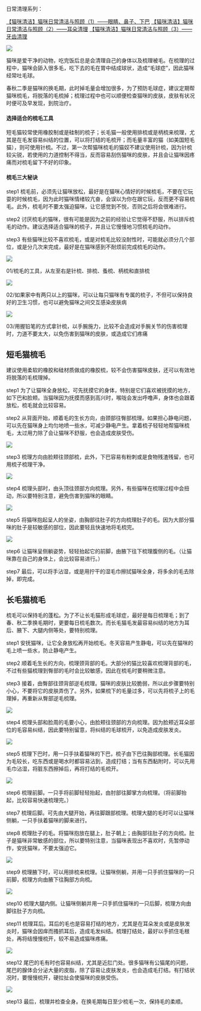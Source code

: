日常清理系列：

[【猫咪清洁】猫咪日常清洁与照顾（1）——眼睛、鼻子、下巴](https://mp.weixin.qq.com/s?__biz=MzUyNTEwNDg4OQ==&mid=2247484872&idx=1&sn=7f549064998764eb6d38e96c9299c076&chksm=fa22665ecd55ef48a5c85f134326814168bba6b85cb08a5d201e7631cfe6820f19651b578474&scene=21#wechat_redirect)
[【猫咪清洁】猫咪日常清洁与照顾（2）——耳朵清理](http://mp.weixin.qq.com/s?__biz=MzUyNTEwNDg4OQ==&mid=2247484887&idx=1&sn=93f7d38094bdb7dd317093fd2bfcda6e&chksm=fa226641cd55ef572edf526ae8c14d58f4f2264cccd1a0ad6d19ac69eca6ff86aa6ab3b2b18d&scene=21#wechat_redirect)
[【猫咪清洁】猫咪日常清洁与照顾（3）——牙齿清理](http://mp.weixin.qq.com/s?__biz=MzUyNTEwNDg4OQ==&mid=2247484906&idx=1&sn=81cfd82dce918ffb91c2ed169dac8c09&chksm=fa22667ccd55ef6af5917e463b59862d2373857cecbbd3aa20280984f43c520605f00a5c362e&scene=21#wechat_redirect)


![](https://mmbiz.qpic.cn/mmbiz_jpg/mLA9xDdPFPU15vChujv1O2DcGHAqnraRRr9REYLIvAREh2FrrlHp4hQAxJzsmQBiaY6LU0gGx1Mj2hUh824zmpQ/640?wx_fmt=jpeg&tp=webp&wxfrom=5&wx_lazy=1&wx_co=1)


猫咪是爱干净的动物，吃完饭后总是会清理自己的身体以及梳理被毛。在梳理的过程中，猫咪会舔入很多毛，吃下去的毛在胃中结成球状，造成“毛球症”，因此猫咪经常吐毛球。



春秋二季是猫咪的换毛期，此时掉毛量会增加很多，为了预防毛球症，建议定期帮猫咪梳毛，将脱落的毛梳掉；梳理过程中也可以顺便检查猫咪的皮肤，皮肤有状况时便可及早发现，到院治疗。



#### 选择适合的梳毛工具 



短毛猫较常使用橡胶制或是硅制的梳子；长毛猫一般使用排梳或是柄梳来梳理，尤其是在毛发容易纠结的位置，可以将打结的毛梳开；而毛量丰富的猫（如美国短毛猫），则可使用针梳。不过，第一次帮猫咪梳毛的猫奴不建议使用针梳，因为针梳较尖锐，若使用的力道控制不得当，反而容易刮伤猫咪的皮肤，并且会让猫咪因疼痛而对梳毛留下不好的印象。



#### 梳毛三大秘诀



step1 梳毛前，必须先让猫咪放松，最好是在猫咪心情好的时候梳毛，不要在它玩耍的时候梳毛，因为此时猫咪情绪较亢奋，会误以为你在跟它玩，反而更不容易梳毛。此外，梳毛时不要太强迫猫咪，让它感觉到不悦，否则之后将会很难进行。



step2 讨厌梳毛的猫咪，很有可能是因为之前的经验让它觉得不舒服，所以排斥梳毛的动作。建议选择适合猫咪的梳子，并且让它慢慢地习惯梳毛的动作。



step3 有些猫咪比较不喜欢梳毛，或是对梳毛比较没耐性时，可能就必须分几个部位，或是分几次来完成，最好是在猫咪感到不耐烦前完成梳毛的动作。



![](https://mmbiz.qpic.cn/mmbiz_jpg/mLA9xDdPFPV18UtHnpWC6AQwgO5AFTZjFezibjE8FzMC512aeKIMZgyBvCLur08JrCMs3qj3ia4tYbHMeZbEIURw/640?wx_fmt=jpeg&tp=webp&wxfrom=5&wx_lazy=1&wx_co=1)

01/梳毛的工具，从左至右是针梳、排梳、蚤梳、柄梳和直排梳  



![](https://mmbiz.qpic.cn/mmbiz_jpg/mLA9xDdPFPV18UtHnpWC6AQwgO5AFTZj6yAS2ns7riczE2etkmdib9n0icfqEkLOQwAFxYdK8ic39xZ2tYvzGglFCA/640?wx_fmt=jpeg&tp=webp&wxfrom=5&wx_lazy=1&wx_co=1)

02/如果家中有两只以上的猫咪，可以让每只猫咪有专属的梳子，不但可以保持良好的卫生习惯，也可以避免猫咪之间交互感染皮肤病



![](https://mmbiz.qpic.cn/mmbiz_jpg/mLA9xDdPFPV18UtHnpWC6AQwgO5AFTZjibwbB35xUhBsJyhsUBSQMXQ9GJVovHBEsQYiahuKljX4Ha0KGiacoIAPg/640?wx_fmt=jpeg&tp=webp&wxfrom=5&wx_lazy=1&wx_co=1)

03/用握铅笔的方式拿针梳，以手腕施力，比较不会造成对手腕关节的伤害梳理时，力道不要太大，以免伤害到猫咪的皮肤，或造成它们疼痛



## 短毛猫梳毛 



建议使用柔软的橡胶和硅材质做成的橡胶梳，较不会伤害猫咪皮肤，还可以有效地将脱落的毛梳理掉。



step1 为了让猫咪全身放松，可先抚摸它的身体，特别是它们喜欢被抚摸的地方，如下巴和脸颊。当猫咪因为抚摸而感到高兴时，喉咙会发出呼噜声，身体也会跟着放松，梳毛就会比较容易。



step2 从背面开始，顺着毛的生长方向，由颈部往臀部梳理。如果担心静电问题，可以先在猫咪身上均匀地喷一些水，可减少静电产生。拿着梳子轻轻地帮猫咪梳毛，太过用力除了会让猫咪不舒服，也会造成皮肤受伤。



![](https://mmbiz.qpic.cn/mmbiz_jpg/mLA9xDdPFPV18UtHnpWC6AQwgO5AFTZjjsfdx69BPzFEAbYzShwSFq9Nakp9UMVc1wL7x95gI2BaApMyqzfISQ/640?wx_fmt=jpeg&tp=webp&wxfrom=5&wx_lazy=1&wx_co=1)



step3 梳理方向由脸颊往颈部梳，此外，下巴容易有粉刺或是食物残渣残留，也可用梳子梳理干净。



![](https://mmbiz.qpic.cn/mmbiz_jpg/mLA9xDdPFPV18UtHnpWC6AQwgO5AFTZjNWFEyrWy0Tqdqor9owvRy2oK6QIAydLWpYZp93MgS7Rdh9yP5ibjHrA/640?wx_fmt=jpeg&tp=webp&wxfrom=5&wx_lazy=1&wx_co=1)



step4 梳理头部时，由头顶往颈部方向梳理。另外，有些猫咪在梳理过程中会扭动，所以要特别注意，避免伤害到猫咪的眼睛。



![](https://mmbiz.qpic.cn/mmbiz_jpg/mLA9xDdPFPV18UtHnpWC6AQwgO5AFTZj3a11UP68nkvnicp3VW3M2ibZicFcEH20R6Zmt4OzonL3Q9QEa9LunrD1g/640?wx_fmt=jpeg&tp=webp&wxfrom=5&wx_lazy=1&wx_co=1)



step5 将猫咪抱起呈人的坐姿，由胸部往肚子的方向梳理肚子的毛。因为大部分猫咪的肚子是较敏感的部位，因此要轻且快速地将毛梳完。



![](https://mmbiz.qpic.cn/mmbiz_jpg/mLA9xDdPFPV18UtHnpWC6AQwgO5AFTZjUG0RYTibeIRJ5ymswVic7icicWO5rDxzUppXdzZOFOlxIhNWOK9N2KJziaQ/640?wx_fmt=jpeg&tp=webp&wxfrom=5&wx_lazy=1&wx_co=1)



step6 让猫咪呈侧躺姿势，轻轻抬起它的前脚，由腋下往下梳理腹侧的毛。（让猫咪靠在自己的身体上，会比较容易进行。）



step7 最后，可以将手沾湿，或是用拧干的湿毛巾擦拭猫咪全身，将多余的毛去除掉，即完成。





## 长毛猫梳毛 



梳毛可以保持毛的蓬松。为了不让长毛猫形成毛球症，最好是每日梳理毛；到了春、秋二季换毛期时，更要每日梳毛数次。而长毛猫毛发最容易纠结的地方为耳后、腋下、大腿内侧等处，要特别梳理。



step1 安抚猫咪，让它全身放松再开始梳毛。冬天容易产生静电，可以先在猫咪的毛上喷一些水，防止静电产生。



step2 顺着毛生长的方向，梳理颈背部的毛。大部分的猫比较喜欢梳理背部的毛，不过有些猫梳理到臀部的毛时会比较敏感，因此在梳毛时要稍微注意。



step3 接着，由臀部往颈背部逆毛梳理。猫咪的皮肤比较脆弱，所以此步骤要特别小心，不要将它的皮肤弄伤了。另外，如果梳下的毛量过多，可以先将梳子上的毛理掉，再重新从臀部逆毛梳理。



![](https://mmbiz.qpic.cn/mmbiz_jpg/mLA9xDdPFPV18UtHnpWC6AQwgO5AFTZjGkicriaTDdwmq67GfibWicTIGqyVgX1ePpAsse0bs0c0gsZZ2P7TGG3d6w/640?wx_fmt=jpeg&tp=webp&wxfrom=5&wx_lazy=1&wx_co=1)



step4 梳理头部和脸周的毛要小心，由脸颊往颈部的方向梳理。因为脸颊近耳朵部位的毛容易纠结，因此要特别留意，将纠结的毛球梳开，以免造成皮肤发炎。



![](https://mmbiz.qpic.cn/mmbiz_jpg/mLA9xDdPFPV18UtHnpWC6AQwgO5AFTZjQzVUw2EWcXgplVzAgL9P5fdoll64VS6UsibchqUVzz9QZ3dD2dL9vTA/640?wx_fmt=jpeg&tp=webp&wxfrom=5&wx_lazy=1&wx_co=1)



step5 梳理下巴时，用一只手扶着猫咪的下巴，梳子由下巴往胸部梳理。长毛猫因为毛较长，吃东西或是喝水时都容易沾到，造成打结；当有东西黏附时，可以先用毛巾沾湿，将脏东西擦掉后，再将打结的毛梳开。



![](https://mmbiz.qpic.cn/mmbiz_jpg/mLA9xDdPFPV18UtHnpWC6AQwgO5AFTZjHkKaVWrzkRdEViaeTGAyicIhZicjdiac6lewUZ3EehJ4ZK2x72P5YibBzqg/640?wx_fmt=jpeg&tp=webp&wxfrom=5&wx_lazy=1&wx_co=1)



step6 梳理前脚。一只手将前脚轻轻抬起，由肘部往脚掌方向梳理。（将前脚抬起，比较容易快速梳理完。）



step7 梳理后脚。可先由大腿开始，再往脚跟部梳理。梳理大腿的毛时可以让猫咪侧躺，一只手扶着猫咪的脚来进行。



step8 梳理肚子的毛。将猫咪抱放在腿上，肚子朝上；由胸部往肚子的方向梳。肚子是猫咪非常敏感的部位，所以要特别注意，当猫咪表现出不喜欢时，先暂停动作，安抚猫咪，不要太强迫它。



![](https://mmbiz.qpic.cn/mmbiz_jpg/mLA9xDdPFPV18UtHnpWC6AQwgO5AFTZjmIia2icBnia9SoF3QtRY65PsxD5lwdw3nwVykMycgAsLzXRueDkdQXrVg/640?wx_fmt=jpeg&tp=webp&wxfrom=5&wx_lazy=1&wx_co=1)



step9 梳理腋下时，可以用排梳来梳理。让猫咪侧躺，并用一只手抓住猫咪的一只前脚，梳理方向由腋下往胸部方向梳。



![](https://mmbiz.qpic.cn/mmbiz_jpg/mLA9xDdPFPV18UtHnpWC6AQwgO5AFTZj0jrYt5griaicbW7LRhiblTicI5H0Licib2wzue07vC1xJ2Naocb4QeStMSXQ/640?wx_fmt=jpeg&tp=webp&wxfrom=5&wx_lazy=1&wx_co=1)



step10 梳理大腿内侧。让猫咪侧躺并用一只手抓住猫咪的一只后脚，梳理方向由脚往肚子方向梳。



step11 梳理耳后。耳后的毛也是容易打结的地方，尤其是在耳朵发炎或是皮肤发炎时，猫咪会因痒而搔抓耳后，造成毛发纠结。梳理打结处，最好以手抓住毛根处，再将结慢慢梳开，较不易造成猫咪疼痛。



![](https://mmbiz.qpic.cn/mmbiz_jpg/mLA9xDdPFPV18UtHnpWC6AQwgO5AFTZjdXQdEunNeHTsCcOxFPJMTytK7A1WvYRRKYmGd65op6iclmyc1Zk0efA/640?wx_fmt=jpeg&tp=webp&wxfrom=5&wx_lazy=1&wx_co=1)



step12 尾巴的毛有时也容易纠结，尤其是近肛门处。很多猫咪有公猫尾的问题，尾巴的腺体会分泌大量的皮脂，除了容易让皮肤发炎，也会造成毛打结。有打结状况时，要慢慢梳开，硬拉扯会使猫咪的皮肤受伤。



![](https://mmbiz.qpic.cn/mmbiz_jpg/mLA9xDdPFPV18UtHnpWC6AQwgO5AFTZjnoczUDYicW2bJ8yf9A4um7kasIVib7ENUCpJticzxJrz0ZFJ5pgxFXHjw/640?wx_fmt=jpeg&tp=webp&wxfrom=5&wx_lazy=1&wx_co=1)



step13 最后，梳理并检查全身。在换毛期每日至少梳毛一次，保持毛的柔顺。